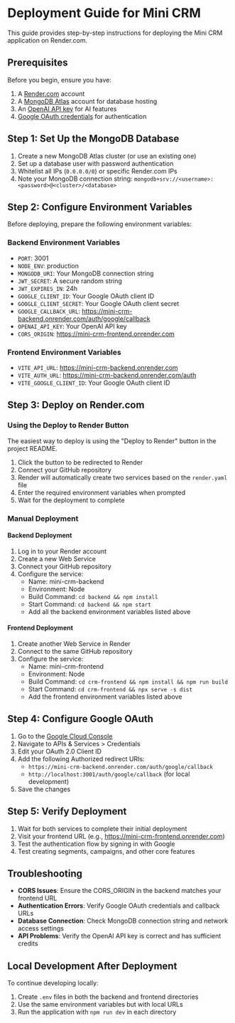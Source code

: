 # Deployment Guide for Mini CRM

This guide provides step-by-step instructions for deploying the Mini CRM application on Render.com.

## Prerequisites

Before you begin, ensure you have:

1. A [Render.com](https://render.com) account
2. A [MongoDB Atlas](https://www.mongodb.com/atlas/database) account for database hosting
3. An [OpenAI API key](https://platform.openai.com/api-keys) for AI features
4. [Google OAuth credentials](https://console.cloud.google.com/apis/credentials) for authentication

## Step 1: Set Up the MongoDB Database

1. Create a new MongoDB Atlas cluster (or use an existing one)
2. Set up a database user with password authentication
3. Whitelist all IPs (`0.0.0.0/0`) or specific Render.com IPs
4. Note your MongoDB connection string: `mongodb+srv://<username>:<password>@<cluster>/<database>`

## Step 2: Configure Environment Variables

Before deploying, prepare the following environment variables:

### Backend Environment Variables
- `PORT`: 3001
- `NODE_ENV`: production
- `MONGODB_URI`: Your MongoDB connection string
- `JWT_SECRET`: A secure random string
- `JWT_EXPIRES_IN`: 24h
- `GOOGLE_CLIENT_ID`: Your Google OAuth client ID
- `GOOGLE_CLIENT_SECRET`: Your Google OAuth client secret
- `GOOGLE_CALLBACK_URL`: https://mini-crm-backend.onrender.com/auth/google/callback
- `OPENAI_API_KEY`: Your OpenAI API key
- `CORS_ORIGIN`: https://mini-crm-frontend.onrender.com

### Frontend Environment Variables
- `VITE_API_URL`: https://mini-crm-backend.onrender.com
- `VITE_AUTH_URL`: https://mini-crm-backend.onrender.com/auth
- `VITE_GOOGLE_CLIENT_ID`: Your Google OAuth client ID

## Step 3: Deploy on Render.com

### Using the Deploy to Render Button

The easiest way to deploy is using the "Deploy to Render" button in the project README.

1. Click the button to be redirected to Render
2. Connect your GitHub repository
3. Render will automatically create two services based on the `render.yaml` file
4. Enter the required environment variables when prompted
5. Wait for the deployment to complete

### Manual Deployment

#### Backend Deployment

1. Log in to your Render account
2. Create a new Web Service
3. Connect your GitHub repository
4. Configure the service:
   - Name: mini-crm-backend
   - Environment: Node
   - Build Command: `cd backend && npm install`
   - Start Command: `cd backend && npm start`
   - Add all the backend environment variables listed above

#### Frontend Deployment

1. Create another Web Service in Render
2. Connect to the same GitHub repository
3. Configure the service:
   - Name: mini-crm-frontend
   - Environment: Node
   - Build Command: `cd crm-frontend && npm install && npm run build`
   - Start Command: `cd crm-frontend && npx serve -s dist`
   - Add the frontend environment variables listed above

## Step 4: Configure Google OAuth

1. Go to the [Google Cloud Console](https://console.cloud.google.com)
2. Navigate to APIs & Services > Credentials
3. Edit your OAuth 2.0 Client ID
4. Add the following Authorized redirect URIs:
   - `https://mini-crm-backend.onrender.com/auth/google/callback`
   - `http://localhost:3001/auth/google/callback` (for local development)
5. Save the changes

## Step 5: Verify Deployment

1. Wait for both services to complete their initial deployment
2. Visit your frontend URL (e.g., https://mini-crm-frontend.onrender.com)
3. Test the authentication flow by signing in with Google
4. Test creating segments, campaigns, and other core features

## Troubleshooting

- **CORS Issues**: Ensure the CORS_ORIGIN in the backend matches your frontend URL
- **Authentication Errors**: Verify Google OAuth credentials and callback URLs
- **Database Connection**: Check MongoDB connection string and network access settings
- **API Problems**: Verify the OpenAI API key is correct and has sufficient credits

## Local Development After Deployment

To continue developing locally:

1. Create `.env` files in both the backend and frontend directories
2. Use the same environment variables but with local URLs
3. Run the application with `npm run dev` in each directory 